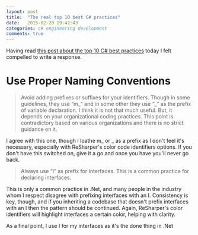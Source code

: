 ```yaml
---
layout: post
title:  "The real top 10 best C# practices"
date:   2015-02-20 19:42:43
categories: c# engineering development
comments: true
---
```


Having read [this post about the top 10 C# best practices](http://www.devbattles.com/en/sand/post-786-%5BC%5D+Top+10%2B+Best+Practices+for+Writing+Super+Readable+Code) today I felt compelled to write a response.

# Use Proper Naming Conventions

> Avoid adding prefixes or suffixes for your identifiers. Though in some guidelines, they use “m_” and in some other they use “_” as the prefix of variable declaration. I think it is not that much useful. But, it depends on your organizational coding practices. This point is contradictory based on various organizations and there is no strict guidance on it.

I agree with this one, though I loathe m_ or _ as a prefix as I don't feel it's necessary, especially with ReSharper's color code identifiers options. If you don't have this switched on, give it a go and once you have you'll never go back.

> Always use “I” as prefix for Interfaces. This is a common practice for declaring interfaces.

This is only a common practice in .Net, and many people in the industry whom I respect disagree with prefixing interfaces with an I. Consistency is key, though, and if you inheriting a codebase that doesn't prefix interfaces with an I then the pattern should be continued. Again, ReSharper's color identifiers will highlight interfaces a certain color, helping with clarity.

As a final point, I use I for my interfaces as it's the done thing in .Net